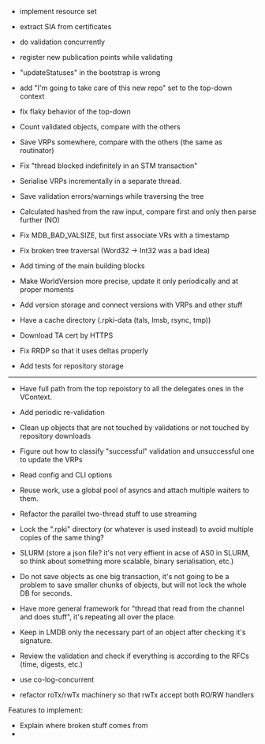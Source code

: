 + implement resource set
+ extract SIA from certificates
+ do validation concurrently 

+ register new publication points while validating

+ "updateStatuses" in the bootstrap is wrong
+ add "I'm going to take care of this new repo" set to the top-down context

+ fix flaky behavior of the top-down
+ Count validated objects, compare with the others
+ Save VRPs somewhere, compare with the others (the same as routinator)
+ Fix "thread blocked indefinitely in an STM transaction"
+ Serialise VRPs incrementally in a separate thread.
+ Save validation errors/warnings while traversing the tree
+ Calculated hashed from the raw input, compare first and only then parse further (NO)
+ Fix MDB_BAD_VALSIZE, but first associate VRs with a timestamp
+ Fix broken tree traversal (Word32 -> Int32 was a bad idea)
+ Add timing of the main building blocks
+ Make WorldVersion more precise, update it only periodically and at proper moments
+ Add version storage and connect versions with VRPs and other stuff
+ Have a cache directory (.rpki-data (tals, lmsb, rsync, tmp))
+ Download TA cert by HTTPS 
+ Fix RRDP so that it uses deltas properly
+ Add tests for repository storage


---------------------------------------------------------------------------


- Have full path from the top repoistory to all the delegates ones in the VContext.
- Add periodic re-validation
- Clean up objects that are not touched by validations or not touched by repository downloads
- Figure out how to classify "successful" validation and unsuccessful one to update the VRPs

- Read config and CLI options
- Reuse work, use a global pool of asyncs and attach multiple waiters to them.
- Refactor the parallel two-thread stuff to use streaming

- Lock the ".rpki" directory (or whatever is used instead) to avoid multiple copies of the same thing?

- SLURM (store a json file? it's not very effient in acse of AS0 in SLURM, so think about something 
  more scalable, binary serialisation, etc.)

- Do not save objects as one big transaction, it's not going to be a problem to save smaller chunks of objects, but will not lock the whole DB for seconds.
- Have more general framework for "thread that read from the channel and does stuff", it's repeating all over the place.

- Keep in LMDB only the necessary part of an object after checking it's signature.
- Review the validation and check if everything is according to the RFCs (time, digests, etc.)



- use co-log-concurrent
- refactor roTx/rwTx machinery so that rwTx accept both RO/RW handlers



Features to implement:
- Explain where broken stuff comes from
- 
